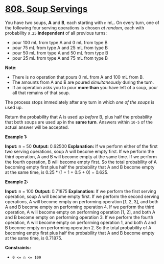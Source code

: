 # [808. Soup Servings](https://leetcode.com/problems/soup-servings/)

You have two soups,  **A**  and  **B**, each starting with  `n`  mL. On every turn, one of the following four serving operations is chosen  _at random_, each with probability  `0.25`  **independent**  of all previous turns:

-   pour 100 mL from type A and 0 mL from type B
-   pour 75 mL from type A and 25 mL from type B
-   pour 50 mL from type A and 50 mL from type B
-   pour 25 mL from type A and 75 mL from type B

**Note:**

-   There is no operation that pours 0 mL from A and 100 mL from B.
-   The amounts from A and B are poured  _simultaneously_  during the turn.
-   If an operation asks you to pour  **more than**  you have left of a soup, pour all that remains of that soup.

The process stops immediately after any turn in which  _one of the soups_  is used up.

Return the probability that A is used up  _before_  B, plus half the probability that both soups are used up in the **same turn**. Answers within  `10-5`  of the actual answer will be accepted.

**Example 1:**

**Input:** n = 50
**Output:** 0.62500
**Explanation:** 
If we perform either of the first two serving operations, soup A will become empty first.
If we perform the third operation, A and B will become empty at the same time.
If we perform the fourth operation, B will become empty first.
So the total probability of A becoming empty first plus half the probability that A and B become empty at the same time, is 0.25 * (1 + 1 + 0.5 + 0) = 0.625.

**Example 2:**

**Input:** n = 100
**Output:** 0.71875
**Explanation:** 
If we perform the first serving operation, soup A will become empty first.
If we perform the second serving operations, A will become empty on performing operation [1, 2, 3], and both A and B become empty on performing operation 4.
If we perform the third operation, A will become empty on performing operation [1, 2], and both A and B become empty on performing operation 3.
If we perform the fourth operation, A will become empty on performing operation 1, and both A and B become empty on performing operation 2.
So the total probability of A becoming empty first plus half the probability that A and B become empty at the same time, is 0.71875.

**Constraints:**

-   `0 <= n <= 109`
